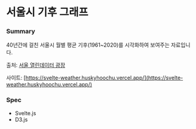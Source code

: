 # 서울시 기후 그래프

### Summary

40년간에 걸친 서울시 월별 평균 기후(1961~2020)를 시각화하여 보여주는 자료입니다.

출처: [서울 열린데이터 광장](https://data.seoul.go.kr/)


사이트: [https://svelte-weather.huskyhoochu.vercel.app/](https://svelte-weather.huskyhoochu.vercel.app/)


### Spec

- Svelte.js
- D3.js

